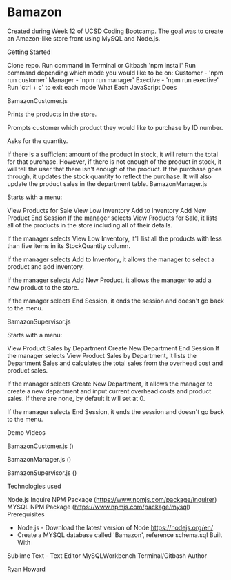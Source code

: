 # Bamazon

Created during Week 12 of UCSD Coding Bootcamp. The goal was to create an Amazon-like store front using MySQL and Node.js.

Getting Started

Clone repo.
Run command in Terminal or Gitbash 'npm install'
Run command depending which mode you would like to be on:
Customer - 'npm run customer'
Manager - 'npm run manager'
Exective - 'npm run exective'
Run 'ctrl + c' to exit each mode
What Each JavaScript Does

BamazonCustomer.js

Prints the products in the store.

Prompts customer which product they would like to purchase by ID number.

Asks for the quantity.

If there is a sufficient amount of the product in stock, it will return the total for that purchase.
However, if there is not enough of the product in stock, it will tell the user that there isn't enough of the product.
If the purchase goes through, it updates the stock quantity to reflect the purchase.
It will also update the product sales in the department table.
BamazonManager.js

Starts with a menu:

View Products for Sale
View Low Inventory
Add to Inventory
Add New Product
End Session
If the manager selects View Products for Sale, it lists all of the products in the store including all of their details.

If the manager selects View Low Inventory, it'll list all the products with less than five items in its StockQuantity column.

If the manager selects Add to Inventory, it allows the manager to select a product and add inventory.

If the manager selects Add New Product, it allows the manager to add a new product to the store.

If the manager selects End Session, it ends the session and doesn't go back to the menu.

BamazonSupervisor.js

Starts with a menu:

View Product Sales by Department
Create New Department
End Session
If the manager selects View Product Sales by Department, it lists the Department Sales and calculates the total sales from the overhead cost and product sales.

If the manager selects Create New Department, it allows the manager to create a new department and input current overhead costs and product sales. If there are none, by default it will set at 0.

If the manager selects End Session, it ends the session and doesn't go back to the menu.

Demo Videos

BamazonCustomer.js ()

BamazonManager.js ()

BamazonSupervisor.js ()

Technologies used

Node.js
Inquire NPM Package (https://www.npmjs.com/package/inquirer)
MYSQL NPM Package (https://www.npmjs.com/package/mysql)
Prerequisites

- Node.js - Download the latest version of Node https://nodejs.org/en/
- Create a MYSQL database called 'Bamazon', reference schema.sql
Built With

Sublime Text - Text Editor
MySQLWorkbench
Terminal/Gitbash
Author

Ryan Howard